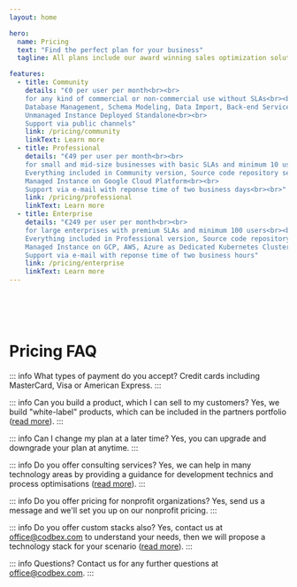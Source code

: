 ```yaml
---
layout: home

hero:
  name: Pricing
  text: "Find the perfect plan for your business"
  tagline: All plans include our award winning sales optimization solution.

features:
  - title: Community
    details: "€0 per user per month<br><br>
    for any kind of commercial or non-commercial use without SLAs<br><br>
    Database Management, Schema Modeling, Data Import, Back-end Services, Enterprise JavaScript API, User Interfaces, Themes, Entity Data, Business Processes, Jobs, OData, Message Listeners, Extensions, Operations and Monitoring<br><br>
    Unmanaged Instance Deployed Standalone<br><br>
    Support via public channels"
    link: /pricing/community
    linkText: Learn more
  - title: Professional
    details: "€49 per user per month<br><br>
    for small and mid-size businesses with basic SLAs and minimum 10 users<br><br>
    Everything included in Community version, Source code repository setup on GitHub, CI/CD pipelines for automatic udates on GitHub<br><br>
    Managed Instance on Google Cloud Platform<br><br>
    Support via e-mail with reponse time of two business days<br><br>"
    link: /pricing/professional
    linkText: Learn more
  - title: Enterprise
    details: "€249 per user per month<br><br>
    for large enterprises with premium SLAs and minimum 100 users<br><br>
    Everything included in Professional version, Source code repository setup on any Git provider, Private source code repositories, CI/CD pipelines for automatic udates on private servers<br><br>
    Managed Instance on GCP, AWS, Azure as Dedicated Kubernetes Cluster<br><br>
    Support via e-mail with reponse time of two business hours"
    link: /pricing/enterprise
    linkText: Learn more
---
```

<br>
<br>
<br>

# Pricing FAQ

::: info What types of payment do you accept?
Credit cards including MasterCard, Visa or American Express.
:::

::: info Can you build a product, which I can sell to my customers?
Yes, we build "white-label" products, which can be included in the partners portfolio ([read more](/pricing/services/development)).
:::

::: info Can I change my plan at a later time?
Yes, you can upgrade and downgrade your plan at anytime.
:::

::: info Do you offer consulting services?
Yes, we can help in many technology areas by providing a guidance for development technics and process optimisations ([read more](/pricing/services/consulting)).
:::

::: info Do you offer pricing for nonprofit organizations?
Yes, send us a message and we'll set you up on our nonprofit pricing.
:::

::: info Do you offer custom stacks also?
Yes, contact us at office@codbex.com to understand your needs, then we will propose a technology stack for your scenario ([read more](/pricing/services/development)).
:::

::: info Questions?
Contact us for any further questions at office@codbex.com.
:::
